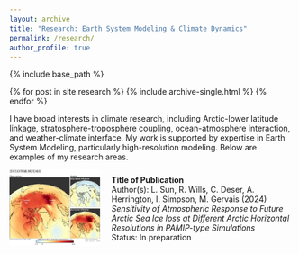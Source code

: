```yaml
---
layout: archive
title: "Research: Earth System Modeling & Climate Dynamics"
permalink: /research/
author_profile: true
---
```


{% include base_path %}


{% for post in site.research %}
  {% include archive-single.html %}
{% endfor %}

I have broad interests in climate research, including Arctic-lower latitude linkage, stratosphere-troposphere coupling, ocean-atmosphere interaction, and weather-climate interface. My work is supported by expertise in Earth System Modeling, particularly high-resolution modeling. Below are examples of my research areas.

<div style="display: flex; align-items: center; margin-bottom: 20px;">
  <div style="flex: 1; text-align: center; padding-right: 20px;">
    <img src="01_PAMIP.jpg" alt="Figure 1" style="max-width: 100%; height: auto;">
  </div>
  <div style="flex: 2;">
    <strong>Title of Publication</strong><br>
    Author(s): L. Sun, R. Wills, C. Deser, A. Herrington, I. Simpson, M. Gervais (2024)<br>
    <em>Sensitivity of Atmospheric Response to Future Arctic Sea Ice loss at Different Arctic Horizontal Resolutions in PAMIP-type Simulations</em><br>
    Status: In preparation
  </div>
</div>
